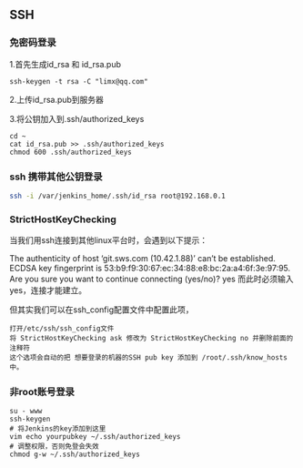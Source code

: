 ## SSH 
### 免密码登录
1.首先生成id_rsa 和 id_rsa.pub
~~~
ssh-keygen -t rsa -C "limx@qq.com"
~~~

2.上传id_rsa.pub到服务器

3.将公钥加入到.ssh/authorized_keys
~~~
cd ~
cat id_rsa.pub >> .ssh/authorized_keys
chmod 600 .ssh/authorized_keys
~~~

### ssh 携带其他公钥登录
~~~bash
ssh -i /var/jenkins_home/.ssh/id_rsa root@192.168.0.1
~~~

### StrictHostKeyChecking

当我们用ssh连接到其他linux平台时，会遇到以下提示：

The authenticity of host ‘git.sws.com (10.42.1.88)’ can’t be established. 
ECDSA key fingerprint is 53:b9:f9:30:67:ec:34:88:e8:bc:2a:a4:6f:3e:97:95. 
Are you sure you want to continue connecting (yes/no)? yes 
而此时必须输入yes，连接才能建立。

但其实我们可以在ssh_config配置文件中配置此项，
~~~
打开/etc/ssh/ssh_config文件
将 StrictHostKeyChecking ask 修改为 StrictHostKeyChecking no 并删除前面的注释符
这个选项会自动的把 想要登录的机器的SSH pub key 添加到 /root/.ssh/know_hosts 中。
~~~

### 非root账号登录
~~~
su - www
ssh-keygen
# 将Jenkins的key添加到这里
vim echo yourpubkey ~/.ssh/authorized_keys
# 调整权限，否则免登会失效
chmod g-w ~/.ssh/authorized_keys
~~~